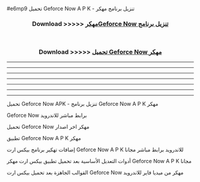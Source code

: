 #e6mp9 تحميل Geforce Now  A P K - تنزيل برنامج مهكر



<div align="center">
<h3>Download >>>>> <a href="https://runaway1.web.app/?sq=Geforce Now ">مهكرGeforce Now  تنزيل برنامج</a></h3><br>

<h3>Download >>>>> <a href="https://runaway1.web.app/?sq=Geforce Now ">تحميل Geforce Now  مهكر</a></h3>
</div>


----------------------------------------------------------

----------------------------------------------------------

----------------------------------------------------------

----------------------------------------------------------

----------------------------------------------------------

----------------------------------------------------------

----------------------------------------------------------

تحميل Geforce Now  APK - تنزيل برنامج Geforce Now  A P K مهكر

Geforce Now  برابط مباشر للاندرويد

تحميل Geforce Now  مهكر اخر اصدار

تطبيق Geforce Now  A P K مهكر

إضافات تهكير برنامج بيكس ارت Geforce Now  A P K للاندرويد برابط مباشر مجانا

أدوات التعديل الأساسية بعد تحميل تطبيق بيكس ارت مهكر Geforce Now  A P K مجانا

القوالب الجاهزة بعد تحميل بيكس ارت Geforce Now  مهكر من ميديا فاير للاندرويد


